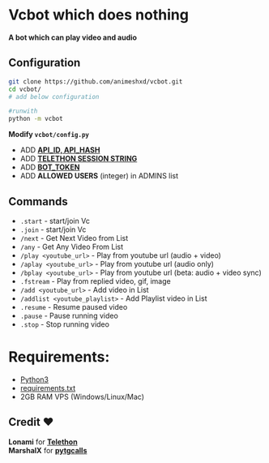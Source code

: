 # Vcbot which does nothing
**A bot which can play video and audio**

## Configuration  
```bash
git clone https://github.com/animeshxd/vcbot.git
cd vcbot/
# add below configuration

#runwith
python -m vcbot
```
**Modify `vcbot/config.py`**
- ADD **[API_ID, API_HASH](https://my.telegram.org/auth)**
- ADD **[TELETHON SESSION STRING]()**
- ADD **[BOT_TOKEN](https://t.me/BotFather)**
- ADD **ALLOWED USERS** (integer) in ADMINS list
## Commands
 - `.start` - start/join Vc
 - `.join` - start/join Vc
 - `/next` - Get Next Video from List
 - `/any` - Get Any Video From List
 - `/play <youtube_url>` - Play from youtube url (audio + video)
 - `/aplay <youtube_url>` - Play from youtube url (audio only)
 - `/bplay <youtube_url>` - Play from youtube url (beta: audio + video sync)
 - `.fstream` - Play from replied video, gif, image
 - `/add <youtube_url>` - Add video in List
 - `/addlist <youtube_playlist>` - Add Playlist video in List
 - `.resume` - Resume paused video
 - `.pause` - Pause running video
 - `.stop` - Stop running video

# Requirements:
- [Python3](https://www.python.org/downloads)
- [requirements.txt](https://github.com/animeshxd/vcbot/blob/master/requirements.txt)
- 2GB RAM VPS (Windows/Linux/Mac)

## Credit ❤
**Lonami** for **[Telethon](https://github.com/LonamiWebs/Telethon)**  
**MarshalX** for **[pytgcalls](https://github.com/MarshalX/tgcalls)** 
